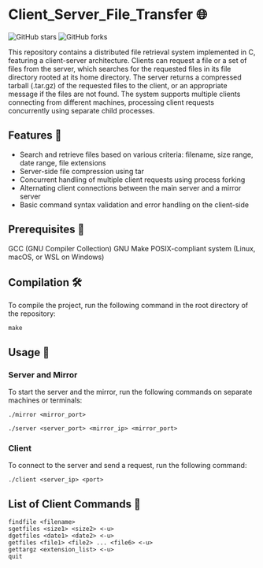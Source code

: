 # Client_Server_File_Transfer 🌐

![GitHub stars](https://img.shields.io/github/stars/dipenkalal/Client_Server_File_Transfer?style=flat-square)
![GitHub forks](https://img.shields.io/github/forks/dipenkalal/Client_Server_File_Transfer?style=flat-square)

This repository contains a distributed file retrieval system implemented in C, featuring a client-server architecture. Clients can request a file or a set of files from the server, which searches for the requested files in its file directory rooted at its home directory. The server returns a compressed tarball (.tar.gz) of the requested files to the client, or an appropriate message if the files are not found. The system supports multiple clients connecting from different machines, processing client requests concurrently using separate child processes.

## Features 🌟

- Search and retrieve files based on various criteria: filename, size range, date range, file extensions
- Server-side file compression using tar
- Concurrent handling of multiple client requests using process forking
- Alternating client connections between the main server and a mirror server
- Basic command syntax validation and error handling on the client-side

## Prerequisites 🔧

GCC (GNU Compiler Collection)
GNU Make
POSIX-compliant system (Linux, macOS, or WSL on Windows)

## Compilation 🛠️
To compile the project, run the following command in the root directory of the repository:
```
make
```

## Usage 🚀
### Server and Mirror
To start the server and the mirror, run the following commands on separate machines or terminals:
```
./mirror <mirror_port>
```
```
./server <server_port> <mirror_ip> <mirror_port>
```
### Client
To connect to the server and send a request, run the following command:
```
./client <server_ip> <port>
```



## List of Client Commands 📜
```
findfile <filename>
sgetfiles <size1> <size2> <-u>
dgetfiles <date1> <date2> <-u>
getfiles <file1> <file2> ... <file6> <-u>
gettargz <extension_list> <-u>
quit
```
